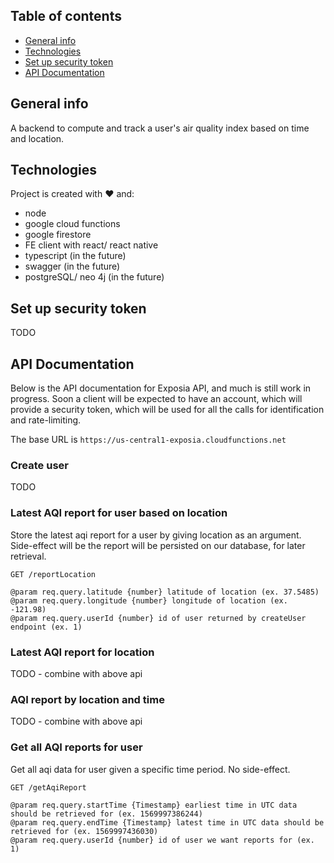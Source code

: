 ## Table of contents
* [General info](#general-info)
* [Technologies](#technologies)
* [Set up security token](#set-up-security-token)
* [API Documentation](#api-documentation)

## General info
A backend to compute and track a user's air quality index based on time and location.

## Technologies
Project is created with :heart: and:
* node
* google cloud functions
* google firestore
* FE client with react/ react native
* typescript (in the future)
* swagger (in the future)
* postgreSQL/ neo 4j (in the future)

## Set up security token
TODO

## API Documentation

Below is the API documentation for Exposia API, and much is still work in progress. Soon a client will
be expected to have an account, which will provide a security token, which will be used for all the calls
for identification and rate-limiting.

The base URL is `https://us-central1-exposia.cloudfunctions.net`

### Create user
TODO

### Latest AQI report for user based on location
Store the latest aqi report for a user by giving location as an argument. Side-effect will
be the report will be persisted on our database, for later retrieval.
```
GET /reportLocation

@param req.query.latitude {number} latitude of location (ex. 37.5485)
@param req.query.longitude {number} longitude of location (ex. -121.98)
@param req.query.userId {number} id of user returned by createUser endpoint (ex. 1)
```

### Latest AQI report for location
TODO - combine with above api

### AQI report by location and time
TODO - combine with above api

### Get all AQI reports for user
Get all aqi data for user given a specific time period. No side-effect.
```
GET /getAqiReport

@param req.query.startTime {Timestamp} earliest time in UTC data should be retrieved for (ex. 1569997386244)
@param req.query.endTime {Timestamp} latest time in UTC data should be retrieved for (ex. 1569997436030)
@param req.query.userId {number} id of user we want reports for (ex. 1)
```
